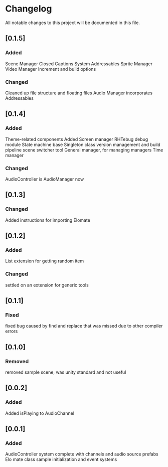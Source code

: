 # Changelog

All notable changes to this project will be documented in this file.


## [0.1.5] 

### Added
Scene Manager
Closed Captions System
Addressables
Sprite Manager
Video Manager
Increment and build options

### Changed
Cleaned up file structure and floating files
Audio Manager incorporates Addressables

## [0.1.4] 

### Added
Theme-related components
Added Screen manager
RHTebug debug module
State machine base
Singleton class
version management and build pipeline
scene switcher tool
General manager, for managing managers
Time manager

### Changed
AudioController is AudioManager now

## [0.1.3] 

### Changed
Added instructions for importing Elomate

## [0.1.2] 

### Added
List extension for getting random item

### Changed
settled on an extension for generic tools

## [0.1.1] 

### Fixed
fixed bug caused by find and replace that was missed due to other compiler errors

## [0.1.0] 

### Removed
removed sample scene, was unity standard and not useful

## [0.0.2] 

### Added
Added isPlaying to AudioChannel

## [0.0.1] 

### Added
AudioController system complete with channels and audio source prefabs
Elo mate class
sample initialization and event systems

